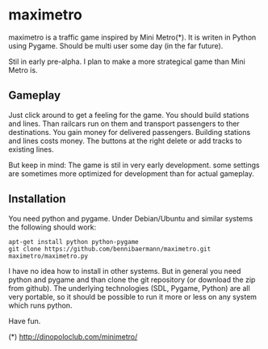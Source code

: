 maximetro
=========

maximetro is a traffic game inspired by Mini Metro(*). It is writen in Python
using Pygame. Should be multi user some day (in the far future).

Stil in early pre-alpha. I plan to make a more strategical game than Mini Metro
is.

Gameplay 
--------

Just click around to get a feeling for the game. You should build stations and lines. Than
railcars run on them and transport passengers to ther destinations. You gain
money for delivered passengers. Building stations and lines costs money.
The buttons at the right delete or add tracks to existing lines.

But keep in mind: The game is stil in very early development. some settings are sometimes more
optimized for development than for actual gameplay.

Installation 
------------

You need python and pygame. Under Debian/Ubuntu and similar systems the
following should work:

	apt-get install python python-pygame 
	git clone https://github.com/bennibaermann/maximetro.git 
	maximetro/maximetro.py 

I have no idea how to install in other systems. But in general you need
python and pygame and than clone the git repository (or download the
zip from github). The underlying technologies (SDL, Pygame, Python) are all 
very portable, so it should be possible to run it more or less on any system
which runs python.

Have fun.

(*) http://dinopoloclub.com/minimetro/
